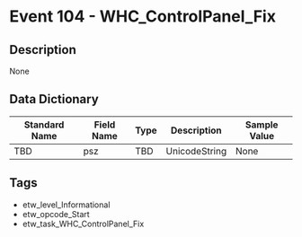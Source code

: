 # Event 104 - WHC_ControlPanel_Fix

## Description
None

## Data Dictionary
|Standard Name|Field Name|Type|Description|Sample Value|
|---|---|---|---|---|
|TBD|psz|TBD|UnicodeString|None|None|

## Tags
* etw_level_Informational
* etw_opcode_Start
* etw_task_WHC_ControlPanel_Fix